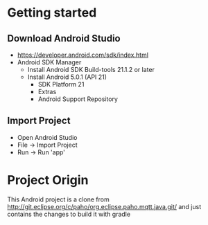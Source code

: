 # Getting started

## Download Android Studio
* https://developer.android.com/sdk/index.html
* Android SDK Manager
    * Install Android SDK Build-tools 21.1.2 or later
    * Install Android 5.0.1 (API 21)
        * SDK Platform 21
        * Extras
        * Android Support Repository

## Import Project
* Open Android Studio
* File -> Import Project
* Run -> Run 'app'

# Project Origin
This Android project is a clone from http://git.eclipse.org/c/paho/org.eclipse.paho.mqtt.java.git/ and just contains the changes to build it with gradle



